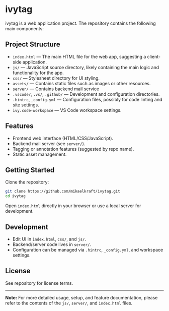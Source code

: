 # ivytag

ivytag is a web application project. The repository contains the following main components:

## Project Structure

- `index.html` — The main HTML file for the web app, suggesting a client-side application.
- `js/` — JavaScript source directory, likely containing the main logic and functionality for the app.
- `css/` — Stylesheet directory for UI styling.
- `assets/` — Contains static files such as images or other resources.
- `server/` — Contains backend mail service
- `.vscode/`, `.vs/`, `.github/` — Development and configuration directories.
- `.hintrc`, `_config.yml` — Configuration files, possibly for code linting and site settings.
- `ivy.code-workspace` — VS Code workspace settings.

## Features 

- Frontend web interface (HTML/CSS/JavaScript).
- Backend mail server (see `server/`).
- Tagging or annotation features (suggested by repo name).
- Static asset management.

## Getting Started

Clone the repository:
```bash
git clone https://github.com/mikaelkraft/ivytag.git
cd ivytag
```

Open `index.html` directly in your browser or use a local server for development.

## Development

- Edit UI in `index.html`, `css/`, and `js/`.
- Backend/server code lives in `server/`.
- Configuration can be managed via `.hintrc`, `_config.yml`, and workspace settings.

## License

See repository for license terms.

---

**Note:** For more detailed usage, setup, and feature documentation, please refer to the contents of the `js/`, `server/`, and `index.html` files.
